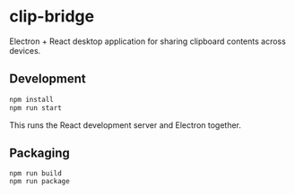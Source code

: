 # clip-bridge

Electron + React desktop application for sharing clipboard contents across devices.

## Development

```bash
npm install
npm run start
```

This runs the React development server and Electron together.

## Packaging

```
npm run build
npm run package
```
